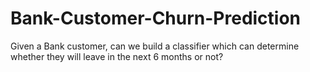 # Bank-Customer-Churn-Prediction

Given a Bank customer, can we build a classifier which can determine whether they will leave in the next 6 months or not?
